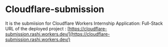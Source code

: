 # Cloudflare-submission
It is the submiision for Cloudflare Workers Internship Application: Full-Stack
URL of the deployed project : [https://cloudflare-submission.rashi.workers.dev/](https://cloudflare-submission.rashi.workers.dev/)

